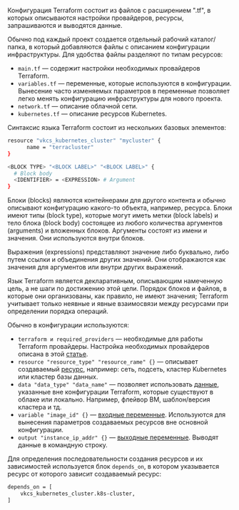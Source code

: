 Конфигурация Terraform состоит из файлов с расширением ".tf", в которых описываются настройки провайдеров, ресурсы, запрашиваются и выводятся данные.

Обычно под каждый проект создается отдельный рабочий каталог/папка, в который добавляются файлы с описанием конфигурации инфраструктуры. Для удобства файлы разделяют по типам ресурсов:

- `main.tf` — содержит настройки необходимых провайдеров Terraform.
- `variables.tf` — переменные, которые используются в конфигурации. Вынесение часто изменяемых параметров в переменные позволяет легко менять конфигурацию инфраструктуры для нового проекта.
- `network.tf` — описание облачной сети.
- `kubernetes.tf` — описание ресурсов Kubernetes.

Синтаксис языка Terraform состоит из нескольких базовых элементов:

```bash
resource "vkcs_kubernetes_cluster" "mycluster" {
      name = "terracluster"
}

<BLOCK TYPE> "<BLOCK LABEL>" "<BLOCK LABEL>" {
  # Block body
  <IDENTIFIER> = <EXPRESSION> # Argument
}

```

Блоки (blocks) являются контейнерами для другого контента и обычно описывают конфигурацию какого-то объекта, например, ресурса.
Блоки имеют типы (block type), которые могут иметь метки (block labels) и тело блока (block body) состоящее из любого количества аргументов (arguments) и вложенных блоков. Аргументы состоят из имени и значения. Они используются внутри блоков.

Выражения (expressions) представляют значение либо буквально, либо путем ссылки и объединения других значений. Они отображаются как значения для аргументов или внутри других выражений.

Язык Terraform является декларативным, описывающим намеченную цель, а не шаги по достижению этой цели. Порядок блоков и файлов, в которые они организованы, как правило, не имеют значения; Terraform учитывает только неявные и явные взаимосвязи между ресурсами при определении порядка операций.

Обычно в конфигурации используются:

- `terraform и required_providers` — необходимые для работы Terraform провайдеры. Настройка необходимых провайдеров описана в этой [статье](/ru/additionals/terraform/terraform-provider-config).
- `resource "resource_type" "resource_rame" {}` — описывает создаваемый [ресурс](https://www.terraform.io/language/resources/syntax), например: сеть, подсеть, кластер Kubernetes или кластер базы данных.
- `data "data_type" "data_name"` — позволяет использовать [данные](https://www.terraform.io/language/data-sources), указанные вне конфигурации Terraform, которые существуют в облаке или локально. Например, флейвор ВМ, шаблон/версия кластера и тд.
- `variable "image_id" {}` — [входные переменные](https://www.terraform.io/language/values/variables). Используются для вынесения параметров создаваемых ресурсов вне основной конфигурации.
- `output "instance_ip_addr" {}` — [выходные переменные](https://www.terraform.io/language/values/outputs). Выводят данные в командную строку.

Для определения последовательности создания ресурсов и их зависимостей используется блок `depends_on`, в котором указывается ресурс от которого зависит создаваемый ресурс:

```bash
depends_on = [
    vkcs_kubernetes_cluster.k8s-cluster,
]
```
